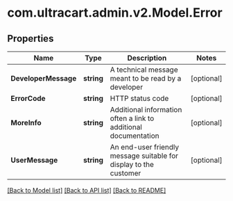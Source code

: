 # com.ultracart.admin.v2.Model.Error
## Properties

Name | Type | Description | Notes
------------ | ------------- | ------------- | -------------
**DeveloperMessage** | **string** | A technical message meant to be read by a developer | [optional] 
**ErrorCode** | **string** | HTTP status code | [optional] 
**MoreInfo** | **string** | Additional information often a link to additional documentation | [optional] 
**UserMessage** | **string** | An end-user friendly message suitable for display to the customer | [optional] 


[[Back to Model list]](../README.md#documentation-for-models) [[Back to API list]](../README.md#documentation-for-api-endpoints) [[Back to README]](../README.md)

